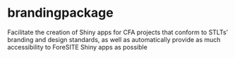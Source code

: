 # brandingpackage
Facilitate the creation of Shiny apps for CFA projects that conform to STLTs’ branding and design standards, as well as automatically provide as much accessibility to ForeSITE Shiny apps as possible
